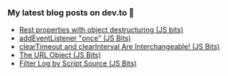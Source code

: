 ### My latest blog posts on dev.to 📖

<!-- BLOG-POST-LIST:START -->
- [Rest properties with object destructuring (JS bits)](https://dev.to/cilly_boloe/rest-properties-with-object-destructuring-42d7)
- [addEventListener "once" (JS Bits)](https://dev.to/cilly_boloe/addeventlistener-once-js-bits-565d)
- [clearTimeout and clearInterval Are Interchangeable! (JS Bits)](https://dev.to/cilly_boloe/cleartimeout-and-clearinterval-are-interchangeable-30bg)
- [The URL Object (JS Bits)](https://dev.to/cilly_boloe/the-url-object-js-bits-f7p)
- [Filter Log by Script Source (JS Bits)](https://dev.to/cilly_boloe/filter-log-by-script-source-js-bits-22ji)
<!-- BLOG-POST-LIST:END -->

